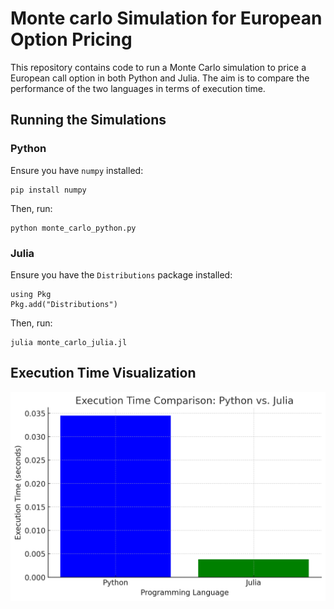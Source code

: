 
# Monte carlo Simulation for European Option Pricing

This repository contains code to run a Monte Carlo simulation to price a European call option in both Python and Julia. The aim is to compare the performance of the two languages in terms of execution time.

## Running the Simulations

### Python

Ensure you have `numpy` installed:
```
pip install numpy
```

Then, run:
```
python monte_carlo_python.py
```

### Julia

Ensure you have the `Distributions` package installed:
```
using Pkg
Pkg.add("Distributions")
```

Then, run:
```
julia monte_carlo_julia.jl
```

## Execution Time Visualization

![Execution Time Comparison](./Plot.png)
